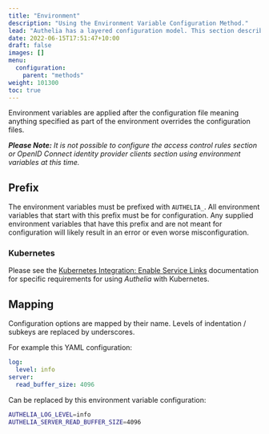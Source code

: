 ```yaml
---
title: "Environment"
description: "Using the Environment Variable Configuration Method."
lead: "Authelia has a layered configuration model. This section describes how to implement the environment configuration."
date: 2022-06-15T17:51:47+10:00
draft: false
images: []
menu:
  configuration:
    parent: "methods"
weight: 101300
toc: true
---
```


Environment variables are applied after the configuration file meaning anything specified as part of the environment
overrides the configuration files.

*__Please Note:__ It is not possible to configure the access control rules section or OpenID Connect identity provider
clients section using environment variables at this time.*

## Prefix

The environment variables must be prefixed with `AUTHELIA_`. All environment variables that start with this prefix must
be for configuration. Any supplied environment variables that have this prefix and are not meant for configuration will
likely result in an error or even worse misconfiguration.

### Kubernetes

Please see the
[Kubernetes Integration: Enable Service Links](../../integration/kubernetes/introduction/index.md#enable-service-links)
documentation for specific requirements for using *Authelia* with Kubernetes.

## Mapping

Configuration options are mapped by their name. Levels of indentation / subkeys are replaced by underscores.

For example this YAML configuration:

```yaml
log:
  level: info
server:
  read_buffer_size: 4096
```

Can be replaced by this environment variable configuration:

```bash
AUTHELIA_LOG_LEVEL=info
AUTHELIA_SERVER_READ_BUFFER_SIZE=4096
```
